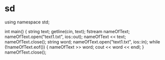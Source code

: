 # sd
using namespace std;

int main()
{
	string text;
	getline(cin, text);
	fstream nameOfText;
	nameOfText.open("text1.txt", ios::out);
	nameOfText << text;
	nameOfText.close();
	string word;
	nameOfText.open("text1.txt", ios::in);
	while (!nameOfText.eof())
	{
		nameOfText >> word;
		cout << word << endl;
	}
	nameOfText.close();
